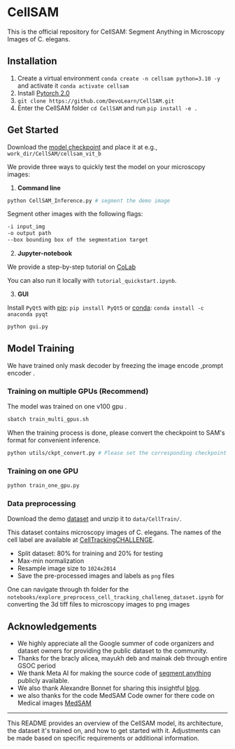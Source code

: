 # CellSAM
This is the official repository for CellSAM: Segment Anything in Microscopy Images of C. elegans.

## Installation
1. Create a virtual environment `conda create -n cellsam python=3.10 -y` and activate it `conda activate cellsam`
2. Install [Pytorch 2.0](https://pytorch.org/get-started/locally/)
3. `git clone https://github.com/DevoLearn/CellSAM.git`
4. Enter the CellSAM folder `cd CellSAM` and run `pip install -e .`

## Get Started
Download the [model checkpoint](https://drive.google.com/drive/folders/1AF8AFw3dpppg_U79kGsXXl85sy4DNR3m?usp=share_link) and place it at e.g., `work_dir/CellSAM/cellsam_vit_b`

We provide three ways to quickly test the model on your microscopy images:

1. **Command line**

```bash
python CellSAM_Inference.py # segment the demo image
```

Segment other images with the following flags:
```bash
-i input_img
-o output path
--box bounding box of the segmentation target
```

2. **Jupyter-notebook**

We provide a step-by-step tutorial on [CoLab](https://colab.research.google.com/drive/1HXntUbgstm8UFgamW71PMAf7hgIT-J3V?usp=sharing)

You can also run it locally with `tutorial_quickstart.ipynb`.

3. **GUI**

Install `PyQt5` with [pip](https://pypi.org/project/PyQt5/): `pip install PyQt5` or [conda](https://anaconda.org/anaconda/pyqt): `conda install -c anaconda pyqt`

```bash
python gui.py
```



## Model Training

We have trained only mask decoder by freezing the image encode ,prompt encoder .

### Training on multiple GPUs (Recommend)

The model was trained on one v100 gpu .

```bash
sbatch train_multi_gpus.sh
```

When the training process is done, please convert the checkpoint to SAM's format for convenient inference.

```bash
python utils/ckpt_convert.py # Please set the corresponding checkpoint path first
```

### Training on one GPU

```bash
python train_one_gpu.py
```

### Data preprocessing

Download the demo [dataset](http://celltrackingchallenge.net/datasets/) and unzip it to `data/CellTrain/`.

This dataset contains microscopy images of C. elegans. The names of the cell label are available at [CellTrackingCHALLENGE](http://celltrackingchallenge.net/annotations/).



- Split dataset: 80% for training and 20% for testing
- Max-min normalization
- Resample image size to `1024x2014`
- Save the pre-processed images and labels as `png` files

One  can navigate through th folder for the `notebooks/explore_preprocess_cell_tracking_challeneg_dataset.ipynb` for converting the 3d tiff files to microscopy images to png images 



## Acknowledgements
- We highly appreciate all the Google summer of code organizers and dataset owners for providing the public dataset to the community.
- Thanks for the bracly alicea, mayukh deb and mainak deb through entire GSOC period
- We thank Meta AI for making the source code of [segment anything](https://github.com/facebookresearch/segment-anything) publicly available.
- We also thank Alexandre Bonnet for sharing this insightful [blog](https://encord.com/blog/learn-how-to-fine-tune-the-segment-anything-model-sam/).
- we also thanks for the code MedSAM Code owner for there code on Medical images [MedSAM](https://github.com/bowang-lab/MedSAM/tree/main)

---

This README provides an overview of the CellSAM model, its architecture, the dataset it's trained on, and how to get started with it. Adjustments can be made based on specific requirements or additional information.